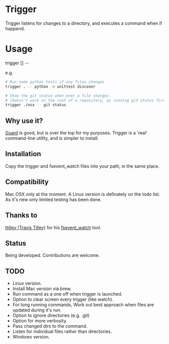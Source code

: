 # Trigger

Trigger listens for changes to a directory, and executes a command when if happend.


# Usage

trigger [<paths>] -- <command>

e.g.
```sh
# Run some python tests if any files changes
trigger . -- python -m unittest discover

# Show the git status when ever a file changes
# (Doesn't work on the root of a repository, as running git status fires an event)
trigger ./osx -- git status
```

## Why use it?
[Guard](https://github.com/guard/guard) is good, but is over the top for my purposes. Trigger is a 'real' command-line utility, and is simpler to install.

## Installation
Copy the trigger and fsevent_watch files into your path, in the same place.

## Compatibility
Mac OSX only at the moment. A Linux version is definately on the todo list. As it's new only limited testing has been done.

## Thanks to
[ttilley (Travis Tilley)](https://github.com/ttilley) for his [fsevent_watch](https://github.com/ttilley/fsevent_watch) tool.

## Status
Being developed. Contributions are welcome.

## TODO

 - Linux version.
 - Install Mac version via brew.
 - Run command as a one off when trigger is launched.
 - Option to clear screen every trigger (like watch).
 - For long running commands, Work out best approach when files are updated during it's run.
 - Option to ignore directories (e.g. .git)
 - Option for more verbosity.
 - Pass changed dirs to the command.
 - Listen for individual files rather than directories.
 - Windows version.
